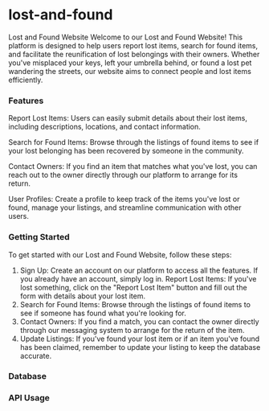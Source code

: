 # lost-and-found
Lost and Found Website
Welcome to our Lost and Found Website! This platform is designed to help users report lost items, search for found items, and facilitate the reunification of lost belongings with their owners. Whether you've misplaced your keys, left your umbrella behind, or found a lost pet wandering the streets, our website aims to connect people and lost items efficiently.

### Features

Report Lost Items: Users can easily submit details about their lost items, including descriptions, locations, and contact information.

Search for Found Items: Browse through the listings of found items to see if your lost belonging has been recovered by someone in the community.

Contact Owners: If you find an item that matches what you've lost, you can reach out to the owner directly through our platform to arrange for its return.

User Profiles: Create a profile to keep track of the items you've lost or found, manage your listings, and streamline communication with other users.

### Getting Started
To get started with our Lost and Found Website, follow these steps:

1. Sign Up: Create an account on our platform to access all the features. If you already have an account, simply log in.
Report Lost Items: If you've lost something, click on the "Report Lost Item" button and fill out the form with details about your lost item.
2. Search for Found Items: Browse through the listings of found items to see if someone has found what you're looking for.
3. Contact Owners: If you find a match, you can contact the owner directly through our messaging system to arrange for the return of the item.
4. Update Listings: If you've found your lost item or if an item you've found has been claimed, remember to update your listing to keep the database accurate.

### Database

### API Usage

